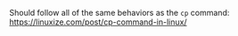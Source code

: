Should follow all of the same behaviors as the `cp` command: https://linuxize.com/post/cp-command-in-linux/